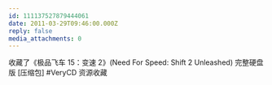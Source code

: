 ```yaml
---
id: 111137527879444061
date: 2011-03-29T09:46:00.000Z
reply: false
media_attachments: 0
---
```


收藏了《极品飞车 15：变速 2》(Need For Speed: Shift 2 Unleashed) 完整硬盘版 [压缩包] #VeryCD 资源收藏 ​​​​

